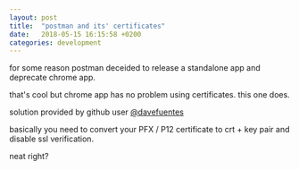 ```yaml
---
layout: post
title:  "postman and its' certificates"
date:   2018-05-15 16:15:58 +0200
categories: development
---
```


for some reason postman deceided to release a standalone app and deprecate chrome app.

that's cool but chrome app has no problem using certificates. this one does.

solution provided by github user [@davefuentes](https://github.com/postmanlabs/postman-app-support/issues/2494#issuecomment-281854887)

basically you need to convert your PFX / P12 certificate to crt + key pair and disable ssl verification.

neat right?

